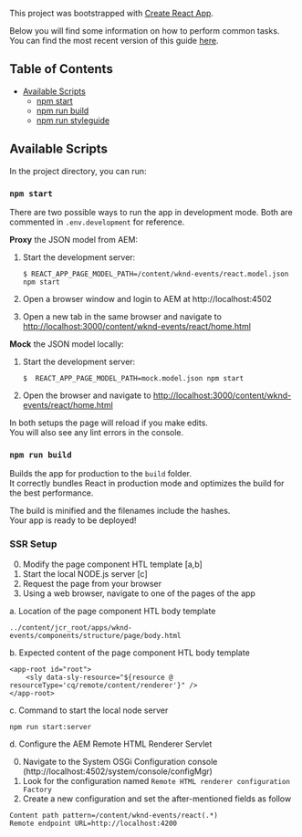This project was bootstrapped with [Create React App](https://github.com/facebook/create-react-app).

Below you will find some information on how to perform common tasks.<br>
You can find the most recent version of this guide [here](https://github.com/facebook/create-react-app/blob/master/packages/react-scripts/template/README.md).

## Table of Contents

- [Available Scripts](#available-scripts)
  - [npm start](#npm-start)
  - [npm run build](#npm-run-build)
  - [npm run styleguide](#npm-run-style-guide)
  

## Available Scripts

In the project directory, you can run:

### `npm start`

There are two possible ways to run the app in development mode. Both are commented in `.env.development` for reference.

**Proxy** the JSON model from AEM:

1. Start the development server:

    ```
    $ REACT_APP_PAGE_MODEL_PATH=/content/wknd-events/react.model.json npm start
    ```

2. Open a browser window and login to AEM at http://localhost:4502
3. Open a new tab in the same browser and navigate to [http://localhost:3000/content/wknd-events/react/home.html](http://localhost:3000/content/wknd-events/react/home.html)

**Mock** the JSON model locally:

1. Start the development server:

    ```
    $  REACT_APP_PAGE_MODEL_PATH=mock.model.json npm start
    ```
2. Open the browser and navigate to [http://localhost:3000/content/wknd-events/react/home.html](http://localhost:3000/content/wknd-events/react/home.html)

In both setups the page will reload if you make edits.<br>
You will also see any lint errors in the console.

### `npm run build`

Builds the app for production to the `build` folder.<br>
It correctly bundles React in production mode and optimizes the build for the best performance.

The build is minified and the filenames include the hashes.<br>
Your app is ready to be deployed!

### SSR Setup

0. Modify the page component HTL template [a,b]
1. Start the local NODE.js server [c]
2. Request the page from your browser
3. Using a web browser, navigate to one of the pages of the app

a. Location of the page component HTL body template
```
../content/jcr_root/apps/wknd-events/components/structure/page/body.html
```

b. Expected content of the page component HTL body template
```
<app-root id="root">
    <sly data-sly-resource="${resource @ resourceType='cq/remote/content/renderer'}" />
</app-root>
```

c. Command to start the local node server
```
npm run start:server
```

d. Configure the AEM Remote HTML Renderer Servlet

0. Navigate to the System OSGi Configuration console (http://localhost:4502/system/console/configMgr)
1. Look for the configuration named `Remote HTML renderer configuration Factory`
2. Create a new configuration and set the after-mentioned fields as follow

```
Content path pattern=/content/wknd-events/react(.*)
Remote endpoint URL=http://localhost:4200 
``` 



